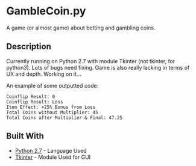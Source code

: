 # GambleCoin.py

A game (or almost game) about betting and gambling coins.

## Description

Currently running on Python 2.7 with module Tkinter (not tkinter, for python3). Lots of bugs need fixing. Game is also really lacking in terms of UX and depth. Working on it...

An example of some outputted code:
```
Coinflip Result: 0
Coinflip Result: Loss
Item Effect: +25% Bonus from Loss
Total Coins without Multiplier: 45
Total Coins after Multiplier & Final: 47.25
```

## Built With

* [Python 2.7](https://www.python.org/downloads/) - Language Used
* [Tkinter](https://wiki.python.org/moin/TkInter) - Module Used for GUI
